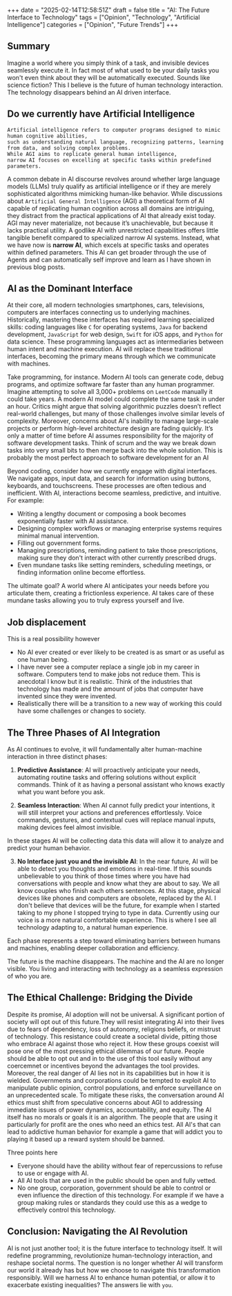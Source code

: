 +++
date = "2025-02-14T12:58:51Z"
draft = false
title = "AI: The Future Interface to Technology"
tags = ["Opinion", "Technology", "Artificial Intelligence"]
categories = ["Opinion", "Future Trends"]
+++

## Summary

Imagine a world where you simply think of a task, and invisible devices seamlessly execute it. In fact most of what used to be your daily tasks you won't even think about they will be automatically executed. Sounds like science fiction? This I believe is the future of human technology interaction. The technology disappears behind an AI driven interface.

## Do we currently have Artificial Intelligence

```
Artificial intelligence refers to computer programs designed to mimic human cognitive abilities, 
such as understanding natural language, recognizing patterns, learning from data, and solving complex problems.
While AGI aims to replicate general human intelligence, 
narrow AI focuses on excelling at specific tasks within predefined parameters.
```

A common debate in AI discourse revolves around whether large language models (LLMs) truly qualify as artificial intelligence or if they are merely sophisticated algorithms mimicking human-like behavior. While discussions about `Artificial General Intelligence` (AGI) a theoretical form of AI capable of replicating human cognition across all domains are intriguing, they distract from the practical applications of AI that already exist today. AGI may never materialize, not because it’s unachievable, but because it lacks practical utility. A godlike AI with unrestricted capabilities offers little tangible benefit compared to specialized narrow AI systems. 
Instead, what we have now is **narrow AI**, which excels at specific tasks and operates within defined parameters. This AI can get broader through the use of Agents and can automatically self improve and learn as I have shown in previous blog posts.

## AI as the Dominant Interface

At their core, all modern technologies smartphones, cars, televisions, computers are interfaces connecting us to underlying machines. Historically, mastering these interfaces has required learning specialized skills: coding languages like `C` for operating systems, `Java` for backend development, `JavaScript` for web design, `Swift` for iOS apps, and `Python` for data science. These programming languages act as intermediaries between human intent and machine execution. AI will replace these traditional interfaces, becoming the primary means through which we communicate with machines.

Take programming, for instance. Modern AI tools can generate code, debug programs, and optimize software far faster than any human programmer. Imagine attempting to solve all 3,000+ problems on `LeetCode` manually it could take years. A modern AI model could complete the same task in under an hour. 
Critics might argue that solving algorithmic puzzles doesn’t reflect real-world challenges, but many of those challenges involve similar levels of complexity. Moreover, concerns about AI's inability to manage large-scale projects or perform high-level architecture design are fading quickly. It’s only a matter of time before AI assumes responsibility for the majority of software development tasks.
Think of scrum and the way we break down tasks into very small bits to then merge back into the whole solution. This is probably the most perfect approach to software development for an AI 

Beyond coding, consider how we currently engage with digital interfaces. We navigate apps, input data, and search for information using buttons, keyboards, and touchscreens. These processes are often tedious and inefficient. With AI, interactions become seamless, predictive, and intuitive. For example:
- Writing a lengthy document or composing a book becomes exponentially faster with AI assistance.
- Designing complex workflows or managing enterprise systems requires minimal manual intervention.
- Filling out government forms.
- Managing prescriptions, reminding patient to take those prescriptions, making sure they don't interact with other currently prescribed drugs.
- Even mundane tasks like setting reminders, scheduling meetings, or finding information online become effortless.

The ultimate goal? A world where AI anticipates your needs before you articulate them, creating a frictionless experience. AI takes care of these mundane tasks allowing you to truly express yourself and live.

## Job displacement

This is a real possibility however
* No AI ever created or ever likely to be created is as smart or as useful as one human being.
* I have never see a computer replace a single job in my career in software. Computers tend to make jobs not reduce them. This is anecdotal I know but it is realistic. Think of the industries that technology has made and the amount of jobs that computer have invented since they were invented.
* Realistically there will be a transition to a new way of working this could have some challenges or changes to society.


## The Three Phases of AI Integration

As AI continues to evolve, it will fundamentally alter human-machine interaction in three distinct phases:

1. **Predictive Assistance**: AI will proactively anticipate your needs, automating routine tasks and offering solutions without explicit commands. Think of it as having a personal assistant who knows exactly what you want before you ask.
   
2. **Seamless Interaction**: When AI cannot fully predict your intentions, it will still interpret your actions and preferences effortlessly. Voice commands, gestures, and contextual cues will replace manual inputs, making devices feel almost invisible.

In these stages AI will be collecting data this data will allow it to analyze and predict your human behavior.

3. **No Interface just you and the invisible AI**: In the near future, AI will be able to detect you thoughts and emotions in real-time. If this sounds unbelievable to you think of those times where you have had conversations with people and know what they are about to say. We all know couples who finish each others sentences. At this stage, physical devices like phones and computers are obsolete, replaced by the AI.
I don't believe that devices will be the future, for example when I started taking to my phone I stopped trying to type in data. Currently using our voice is a more natural comfortable experience. This is where I see all technology adapting to, a natural human experience. 


Each phase represents a step toward eliminating barriers between humans and machines, enabling deeper collaboration and efficiency.

The future is the machine disappears. The machine and the AI are no longer visible. You living and interacting with technology as a seamless expression of who you are. 

## The Ethical Challenge: Bridging the Divide

Despite its promise, AI adoption will not be universal. A significant portion of society will opt out of this future.They will resist integrating AI into their lives due to fears of dependency, loss of autonomy, religions beliefs, or mistrust of technology. 
This resistance could create a societal divide, pitting those who embrace AI against those who reject it. How these groups coexist will pose one of the most pressing ethical dilemmas of our future.
People should be able to opt out and in to the use of this tool easily without any coercemnet or incentives beyond the advantages the tool provides.  
Moreover, the real danger of AI lies not in its capabilities but in how it is wielded. Governments and corporations could be tempted to exploit AI to manipulate public opinion, control populations, and enforce surveillance on an unprecedented scale. 
To mitigate these risks, the conversation around AI ethics must shift from speculative concerns about AGI to addressing immediate issues of power dynamics, accountability, and equity.
The AI itself has no morals or goals it is an algorithm. The people that are using it particularly for profit are the ones who need an ethics test.
All AI's that can lead to addictive human behavior for example a game that will addict you to playing it based up a reward system should be banned. 

Three points here

* Everyone should have the ability without fear of repercussions to refuse to use or engage with AI.
* All AI tools that are used in the public should be open and fully vetted. 
* No one group, corporation, government should be able to control or even influence the direction of this technology. For example if we have a group making rules or standards they could use this as a wedge to effectively control this technology.


## Conclusion: Navigating the AI Revolution

AI is not just another tool; it is the future interface to technology itself. It will redefine programming, revolutionize human-technology interaction, and reshape societal norms. The question is no longer whether AI will transform our world it already has but how we choose to navigate this transformation responsibly. Will we harness AI to enhance human potential, or allow it to exacerbate existing inequalities? The answers lie with `you`.

